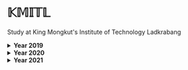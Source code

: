 # 𝕂𝕄𝕀𝕋𝕃

Study at King Mongkut's Institute of Technology Ladkrabang

<details>
<summary><b>Year 2019</b></summary>

```
  Term 1
```  

> 01006028 PRE-ENGINEER ACTIVITIES

> 01006030 CALCULUS 1

> 01076001 INTRODUCTION TO COMPUTER ENGINEERING

study about the basics of Arduino. 
[« ᴄᴏᴅᴇ »](https://github.com/TKishioru/KMITL/tree/main/Year2019_1/01076001%20INTRODUCTION%20TO%20COMPUTER%20ENGINEERING "Arduino")
<!-- [ʙᴏᴏᴋ](#) -->
  
> 01076002 PROGRAMMING FUNDAMENTAL
  
study about the basics of C language & making game.

```  
  Term 2
```  

> 01006031 CALCULUS 2

> 01076003 CIRCUITS AND ELECTRONICS

> 01076004 OBJECT ORIENTED PROGRAMMING (OOP)

study about the basics of Java language.

> 01076012 DISCRETE STRUCTURE

</details>


<details>
<summary><b>Year 2020</b></summary>

```  
  Term 1
```  

> 01006032 ELEMENTARY DIFFERENTIAL EQUATIONS AND LINEAR ALGEBRA

> 01076005 DATA STRUCTURES AND ALGORITHM**

study about the basics of Python language. 《 ᴅʀᴏᴘ 》

> 01076006 DIGITAL SYSTEM FUNDAMENTALS

> 01076007 DATA COMMUNICATIONS

```  
  Term 2
```  

> 01076005 DATA STRUCTURES AND ALGORITHM

《 sᴛᴜᴅʏ ᴀɢᴀɪɴ 》

> 01076009 COMPUTER ORGANIZATION AND ASSEMBLY LANGUAGE

study about the basics of Assembly language.

> 01076010 COMPUTER NETWORKS

> 01076253 PROBABILITY AND STATISTICS

</details>

<details>
<summary><b>Year 2021</b></summary>

```  
  Term 1
```  

> 01076008 SOFTWARE DEVELOPMENT PROCESS

study about the basics of Web language. (HTML + CSS + Javascript + Other.)

> 01076011 OPERATING SYSTEMS (OS)

> 01076263 DATABASE SYSTEMS

```  
  Term 2
```  

> 01076013 THEORY OF COMPUTATION

> 01076014 COMPUTER ENGINEERING PROJECT PREPARATION

</details>
